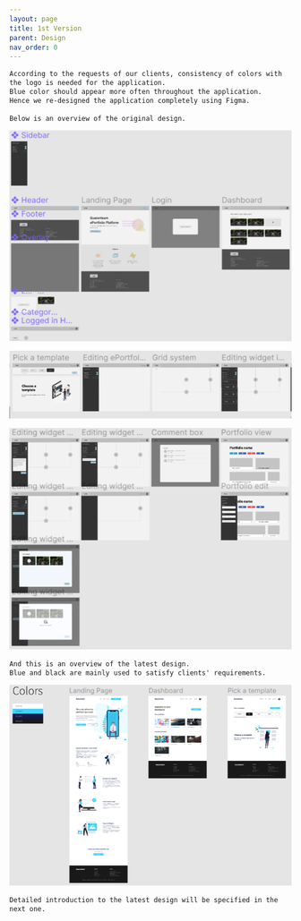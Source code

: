 ```yaml
---
layout: page
title: 1st Version
parent: Design
nav_order: 0
---
```

    According to the requests of our clients, consistency of colors with the logo is needed for the application.                           
    Blue color should appear more often throughout the application.                                 
    Hence we re-designed the application completely using Figma.                                             
                                                    
    Below is an overview of the original design.   

![Old_Design1](../img/old_design1.PNG)   
                                               
![Old_Design2](../img/old_design2.PNG)   
                                                           
![Old_Design3](../img/old_design3.PNG)   
                                              
    And this is an overview of the latest design.          
    Blue and black are mainly used to satisfy clients' requirements.                           
                                                
![New_Design](../img/new_design.PNG)   
                                                   
    Detailed introduction to the latest design will be specified in the next one.                       